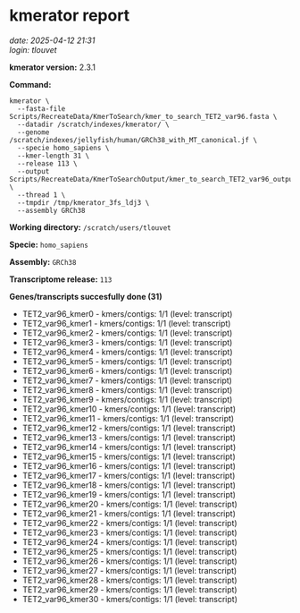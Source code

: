 # kmerator report
*date: 2025-04-12 21:31*  
*login: tlouvet*

**kmerator version:** 2.3.1

**Command:**

```
kmerator \
  --fasta-file Scripts/RecreateData/KmerToSearch/kmer_to_search_TET2_var96.fasta \
  --datadir /scratch/indexes/kmerator/ \
  --genome /scratch/indexes/jellyfish/human/GRCh38_with_MT_canonical.jf \
  --specie homo_sapiens \
  --kmer-length 31 \
  --release 113 \
  --output Scripts/RecreateData/KmerToSearchOutput/kmer_to_search_TET2_var96_output \
  --thread 1 \
  --tmpdir /tmp/kmerator_3fs_ldj3 \
  --assembly GRCh38
```

**Working directory:** `/scratch/users/tlouvet`

**Specie:** `homo_sapiens`

**Assembly:** `GRCh38`

**Transcriptome release:** `113`

**Genes/transcripts succesfully done (31)**

- TET2_var96_kmer0 - kmers/contigs: 1/1 (level: transcript)
- TET2_var96_kmer1 - kmers/contigs: 1/1 (level: transcript)
- TET2_var96_kmer2 - kmers/contigs: 1/1 (level: transcript)
- TET2_var96_kmer3 - kmers/contigs: 1/1 (level: transcript)
- TET2_var96_kmer4 - kmers/contigs: 1/1 (level: transcript)
- TET2_var96_kmer5 - kmers/contigs: 1/1 (level: transcript)
- TET2_var96_kmer6 - kmers/contigs: 1/1 (level: transcript)
- TET2_var96_kmer7 - kmers/contigs: 1/1 (level: transcript)
- TET2_var96_kmer8 - kmers/contigs: 1/1 (level: transcript)
- TET2_var96_kmer9 - kmers/contigs: 1/1 (level: transcript)
- TET2_var96_kmer10 - kmers/contigs: 1/1 (level: transcript)
- TET2_var96_kmer11 - kmers/contigs: 1/1 (level: transcript)
- TET2_var96_kmer12 - kmers/contigs: 1/1 (level: transcript)
- TET2_var96_kmer13 - kmers/contigs: 1/1 (level: transcript)
- TET2_var96_kmer14 - kmers/contigs: 1/1 (level: transcript)
- TET2_var96_kmer15 - kmers/contigs: 1/1 (level: transcript)
- TET2_var96_kmer16 - kmers/contigs: 1/1 (level: transcript)
- TET2_var96_kmer17 - kmers/contigs: 1/1 (level: transcript)
- TET2_var96_kmer18 - kmers/contigs: 1/1 (level: transcript)
- TET2_var96_kmer19 - kmers/contigs: 1/1 (level: transcript)
- TET2_var96_kmer20 - kmers/contigs: 1/1 (level: transcript)
- TET2_var96_kmer21 - kmers/contigs: 1/1 (level: transcript)
- TET2_var96_kmer22 - kmers/contigs: 1/1 (level: transcript)
- TET2_var96_kmer23 - kmers/contigs: 1/1 (level: transcript)
- TET2_var96_kmer24 - kmers/contigs: 1/1 (level: transcript)
- TET2_var96_kmer25 - kmers/contigs: 1/1 (level: transcript)
- TET2_var96_kmer26 - kmers/contigs: 1/1 (level: transcript)
- TET2_var96_kmer27 - kmers/contigs: 1/1 (level: transcript)
- TET2_var96_kmer28 - kmers/contigs: 1/1 (level: transcript)
- TET2_var96_kmer29 - kmers/contigs: 1/1 (level: transcript)
- TET2_var96_kmer30 - kmers/contigs: 1/1 (level: transcript)
